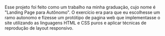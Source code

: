 Esse projeto foi feito como um trabalho na minha graduação, cujo nome é "Landing Page para Autônomo". O exercício era para que eu escolhesse um ramo autonomo
e fizesse um protótipo de pagina web que implementasse o site utilizando as linguagens HTML e CSS puros e aplicar técnicas de reprodução de layout responsivo.
